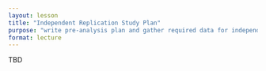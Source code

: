 ```yaml
---
layout: lesson
title: "Independent Replication Study Plan"
purpose: "write pre-analysis plan and gather required data for independent replication"
format: lecture
---
```


TBD

